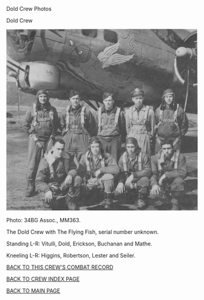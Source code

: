 
Dold Crew Photos






 




Dold Crew  
  

![](Dold.jpg)  

Photo: 34BG Assoc., MM363.  

The Dold Crew with The Flying Fish, serial number unknown.  

Standing L-R: Vitulli, Dold, Erickson, Buchanan and Mathe.  

Kneeling L-R: Higgins, Robertson, Lester and Seiler.  

  

[BACK TO THIS CREW'S COMBAT RECORD](../crews/Dold.md)  

[BACK TO CREW INDEX PAGE](../000crews.md)  

[BACK TO MAIN PAGE](../index.md)


